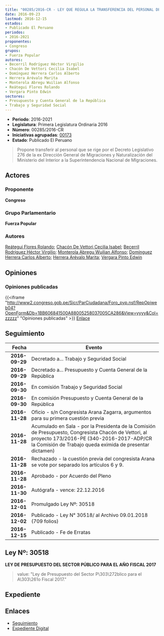 ```yaml
---
title: "00285/2016-CR - LEY QUE REGULA LA TRANSFERENCIA DEL PERSONAL DE LA EXDIRECCIÓN GENERAL DE MIGRACIONES Y NATURALIZACIÓN A LA SUPERINTENDENCIA NACIONAL DE MIGRACIONES"
date: 2016-09-23
lastmod: 2016-12-15
estados:
- Publicado El Peruano
periodos:
- 2016-2021
proponentes:
- Congreso
grupos:
- Fuerza Popular
autores:
- Becerril Rodríguez Héctor Virgilio
- Chacón De Vettori Cecilia Isabel
- Domínguez Herrera Carlos Alberto
- Herrera Arévalo Marita
- Monterola Abregu Wuilian Alfonso
- Reátegui Flores Rolando
- Vergara Pinto Edwin
sectores:
- Presupuesto y Cuenta General de la República
- Trabajo y Seguridad Social
---
```

- **Periodo**: 2016-2021
- **Legislatura**: Primera Legislatura Ordinaria 2016
- **Número**: 00285/2016-CR
- **Iniciativas agrupadas**: [00173](../../00100/00173)
- **Estado**: Publicado El Peruano

> Propone transferir al personal que se rige por el Decreto Legislativo 276 de la ex Dirección General de Migraciones y Naturalización del Ministerio del Interior a la Superintendencia Nacional de MIgraciones.


## Actores

### Proponente

**Congreso**

### Grupo Parlamentario

**Fuerza Popular**

### Autores

[Reátegui Flores Rolando](mailto:mailto:rreategui@congreso.gob.pe); [Chacón De Vettori Cecilia Isabel](mailto:mailto:cchacon@congreso.gob.pe); [Becerril Rodríguez Héctor Virgilio](mailto:mailto:hbecerril@congreso.gob.pe); [Monterola Abregu Wuilian Alfonso](mailto:mailto:wmonterola@congreso.gob.pe); [Domínguez Herrera Carlos Alberto](mailto:mailto:cdominguez@congreso.gob.pe); [Herrera Arévalo Marita](mailto:mailto:mherrera@congreso.gob.pe); [Vergara Pinto Edwin](mailto:mailto:evergara@congreso.gob.pe)

## Opiniones

### Opiniones publicadas

{{<iframe "http://www2.congreso.gob.pe/Sicr/ParCiudadana/Foro_pvp.nsf/RepOpiweb04?OpenForm&Db=1BB606841500A88005258037005CA286&View=yyyy&Col=zzzzz" "Opiniones publicadas" >}}
[Enlace](http://www2.congreso.gob.pe/Sicr/ParCiudadana/Foro_pvp.nsf/RepOpiweb04?OpenForm&Db=1BB606841500A88005258037005CA286&View=yyyy&Col=zzzzz)


## Seguimiento

| Fecha | Evento |
|------:|--------|
| **2016-09-29** | Decretado a... Trabajo y Seguridad Social |
| **2016-09-29** | Decretado a... Presupuesto y Cuenta General de la República |
| **2016-09-30** | En comisión Trabajo y Seguridad Social |
| **2016-09-30** | En comisión Presupuesto y Cuenta General de la República |
| **2016-11-28** | Oficio - s/n Congresista Arana Zagarra, argumentos para su primera cuestión previa |
| **2016-11-28** | Acumulado en Sala - por la Presidenta de la Comisión de Presupuesto, Congresista Chacón de Vettori, al proyecto 173/2016-PE (340-2016-2017-ADP/CR la Comisión de Trabajo queda eximida de presentar dictamen) |
| **2016-11-28** | Rechazado - la cuestión previa del congresista Arana se vote por separado los artículos 6 y 9. |
| **2016-11-28** | Aprobado - por Acuerdo del Pleno |
| **2016-11-30** | Autógrafa - vence: 22.12.2016 |
| **2016-12-01** | Promulgado Ley Nº: 30518 |
| **2016-12-02** | Publicado - Ley N° 30518/ al Archivo 09.01.2018 (709 folios) |
| **2016-12-15** | Publicado - Fe de Erratas |

## Ley Nº: 30518

**LEY DE PRESUPUESTO DEL SECTOR PÚBLICO PARA EL AÑO FISCAL 2017**

> value: "Ley de Presupuesto del Sector P\303\272blico para el A\303\261o Fiscal 2017."


## Expediente

## Enlaces

- [Seguimiento](http://www2.congreso.gob.pe/Sicr/TraDocEstProc/CLProLey2016.nsf/f7fff46988ca05b1052578e100829cc7/6d0717e4d0c35a44052580370065a960?OpenDocument)
- [Expediente Digital](http://www2.congreso.gob.pe/Sicr/TraDocEstProc/Expvirt_2011.nsf/visbusqptramdoc1621/00285?opendocument)

